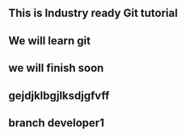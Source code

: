 ## This is Industry ready Git tutorial

## We will learn git
## we will finish soon
## gejdjklbgjlksdjgfvff
## branch developer1